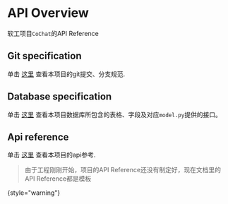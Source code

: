 # API Overview

<!-- This document provides an introduction into your API. -->

软工项目`CoChat`的API Reference

## Git specification

单击 [这里](Git-specification.md) 查看本项目的git提交、分支规范.

## Database specification

单击 [这里](Database-specification.md) 查看本项目数据库所包含的表格、字段及对应`model.py`提供的接口。


## Api reference

单击 [这里](API-reference.md) 查看本项目的api参考.

> 由于工程刚刚开始，项目的API Reference还没有制定好，现在文档里的API Reference都是模板
> 
{style="warning"}

<seealso>

<!--List any additional resources, such as tutorials or guides, that can help users understand and use the API effectively.-->

</seealso>
